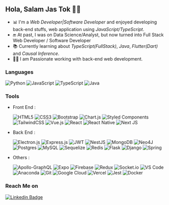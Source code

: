 ## Hola, Salam Jas Tok 👩‍💻

- 📊 I'm a _Web Developer|Software Developer_ and enjoyed developing back-end stuffs, web application using _JavaScript/TypeScript_.
- 🔚 At past, I was on Data Science/Analyst, but now turned into Full Stack Web Developer / Software Developer
- 📚 Currently learning about _TypeScript(FullStack)_, _Java_, _Flutter(Dart)_ and _Causal Inference_.
- 👩‍💻 I am Passionate working with back-end web development.

### Languages

![Python](http://img.shields.io/badge/-Python-3776AB?style=flat-square&logo=python&logoColor=ffffff)
![JavaScript](https://img.shields.io/badge/javascript-%23323330.svg?style=flat-square&logo=javascript&logoColor=%23F7DF1E)
![TypeScript](https://img.shields.io/badge/typescript-%23007ACC.svg?style=flat-square&logo=typescript&logoColor=white)
![Java](https://img.shields.io/badge/Java-ED8B00?style=flat-square&logo=java&logoColor=white)


### Tools

- Front End :

  ![HTML5](https://img.shields.io/badge/-HTML5-%23E44D27?style=flat-square&logo=html5&logoColor=ffffff)
  ![CSS3](https://img.shields.io/badge/-CSS3-%231572B6?style=flat-square&logo=css3)
  ![Bootstrap](https://img.shields.io/badge/-Bootstrap-563D7C?style=flat-square&logo=Bootstrap&logoColor=ffffff)
  ![Chart.js](https://img.shields.io/badge/chart.js-F5788D.svg??style=flat-square&logo=chart.js&logoColor=white)
  ![Styled Components](https://img.shields.io/badge/styled--components-DB7093?style=flat-square&logo=styled-components&logoColor=white)
  ![TailwindCSS](https://img.shields.io/badge/tailwindcss-%2338B2AC.svg?style=flat-square&logo=tailwind-css&logoColor=white)
  ![Vue.js](https://img.shields.io/badge/vuejs-%2335495e.svg?style=flat-square&logo=vuedotjs&logoColor=%234FC08D)
  ![React](https://img.shields.io/badge/react-%2320232a.svg?style=flat-square&logo=react&logoColor=%2361DAFB)
  ![React Native](https://img.shields.io/badge/react_native-%2320232a.svg??style=flat-square&logo=react&logoColor=%2361DAFB)
  ![Next JS](https://img.shields.io/badge/Next-black?style=flat-square&logo=next.js&logoColor=white)


- Back End :

  ![Electron.js](https://img.shields.io/badge/Electron-2B2E3A?style=flat-square&logo=electron&logoColor=9FEAF9)
  ![Express.js](https://img.shields.io/badge/express.js-%23404d59.svg??style=flat-square&logo=express&logoColor=%2361DAFB)
  ![JWT](https://img.shields.io/badge/JWT-black??style=flat-square&logo=JSON%20web%20tokens)
  ![NestJS](https://img.shields.io/badge/nestjs-%23E0234E.svg??style=flat-square&logo=nestjs&logoColor=white)
  ![MongoDB](https://img.shields.io/badge/MongoDB-%234ea94b.svg??style=flat-square&logo=mongodb&logoColor=white)
  ![Neo4J](https://img.shields.io/badge/Neo4j-008CC1?style=flat-square&logo=neo4j&logoColor=white)
  ![Postgres](https://img.shields.io/badge/postgres-%23316192.svg?style=flat-square&logo=postgresql&logoColor=white)
  ![MySQL](https://img.shields.io/badge/mysql-%2300f.svg?style=flat-square&logo=mysql&logoColor=white)
  ![Sequelize](https://img.shields.io/badge/Sequelize-52B0E7?style=flat-square&logo=Sequelize&logoColor=white)
  ![Redis](https://img.shields.io/badge/redis-%23DD0031.svg?style=flat-square&logo=redis&logoColor=white)
  ![Flask](https://img.shields.io/badge/-Flask-000000?style=flat-square&logo=flask&logoColor=ffffff)
  ![Django](https://img.shields.io/badge/django-%23092E20.svg??style=flat-square&logo=django&logoColor=white)
  ![Spring](https://img.shields.io/badge/spring-%236DB33F.svg?style=flat-square&logo=spring&logoColor=white)


- Others :

  ![Apollo-GraphQL](https://img.shields.io/badge/-ApolloGraphQL-311C87??style=flat-square&logo=apollo-graphql)
  ![Expo](https://img.shields.io/badge/expo-1C1E24??style=flat-square&logo=expo&logoColor=#D04A37)
  ![Firebase](https://img.shields.io/badge/-Firebase-FFCA28?style=flat-square&logo=firebase&logoColor=000000)
  ![Redux](https://img.shields.io/badge/redux-%23593d88.svg??style=flat-square&logo=redux&logoColor=white)
  ![Socket.io](https://img.shields.io/badge/Socket.io-black?style=flat-square&logo=socket.io&badgeColor=010101)
  ![VS Code](http://img.shields.io/badge/-VS%20Code-007ACC?style=flat-square&logo=visual-studio-code&logoColor=ffffff)
  ![Anaconda](http://img.shields.io/badge/-Anaconda-32CD32?style=flat-square&logo=anaconda&logoColor=ffffff)
  ![Git](https://img.shields.io/badge/-Git-%23F05032?style=flat-square&logo=git&logoColor=%23ffffff)
  ![Google Cloud](https://img.shields.io/badge/GoogleCloud-%234285F4.svg?style=flat-square&logo=google-cloud&logoColor=white)
  ![Vercel](https://img.shields.io/badge/vercel-%23000000.svg?style=flat-square&logo=vercel&logoColor=white)
  ![Jest](https://img.shields.io/badge/-jest-%23C21325?style=flat-square&logo=jest&logoColor=white)
  ![Docker](https://img.shields.io/badge/docker-%230db7ed.svg?style=flat-square&logo=docker&logoColor=white)


### Reach Me on

[![Linkedin Badge](https://img.shields.io/badge/-Linkedin-0077B5?style=flat-square&logo=Linkedin&logoColor=white&link=https://www.linkedin.com/in/hardayas/)](https://www.linkedin.com/in/hardayas/)
